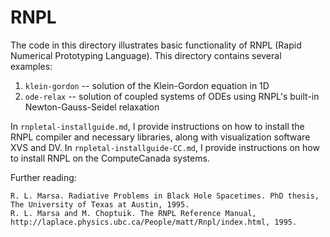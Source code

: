 # RNPL

The code in this directory illustrates basic functionality of RNPL (Rapid Numerical Prototyping Language). This directory contains several examples:
1. `klein-gordon` -- solution of the Klein-Gordon equation in 1D
2. `ode-relax` -- solution of coupled systems of ODEs using RNPL's built-in Newton-Gauss-Seidel relaxation

In `rnpletal-installguide.md`, I provide instructions on how to install the RNPL compiler and necessary libraries, along with visualization software XVS and DV. In `rnpletal-installguide-CC.md`, I provide instructions on how to install RNPL on the ComputeCanada systems.

Further reading:
```
R. L. Marsa. Radiative Problems in Black Hole Spacetimes. PhD thesis, The University of Texas at Austin, 1995.
R. L. Marsa and M. Choptuik. The RNPL Reference Manual, http://laplace.physics.ubc.ca/People/matt/Rnpl/index.html, 1995.
```
